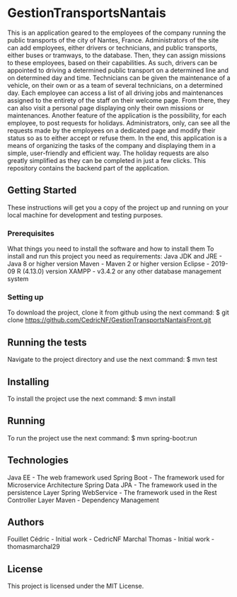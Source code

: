 # GestionTransportsNantais
This is an application geared to the employees of the company running the public transports of the city of Nantes, France. Administrators of the site can add employees, either drivers or technicians, and public transports, either buses or tramways, to the database. Then, they can assign missions to these employees, based on their capabilities. As such, drivers can be appointed to driving a determined public transport on a determined line and on determined day and time. Technicians can be given the maintenance of a vehicle, on their own or as a team of several technicians, on a determined day.
Each employee can access a list of all driving jobs and maintenances assigned to the entirety of the staff on their welcome page. From there, they can also visit a personal page displaying only their own missions or maintenances.
Another feature of the application is the possibility, for each employee, to post requests for holidays. Administrators, only, can see all the requests made by the employees on a dedicated page and modify their status so as to either accept or refuse them.
In the end, this application is a means of organizing the tasks of the company and displaying them in a simple, user-friendly and efficient way. The holiday requests are also greatly simplified as they can be completed in just a few clicks.
This repository contains the backend part of the application.

## Getting Started
These instructions will get you a copy of the project up and running on your local machine for development and testing purposes.

### Prerequisites
What things you need to install the software and how to install them
To install and run this project you need as requirements:
Java JDK and JRE - Java 8 or higher version
Maven - Maven 2 or higher version
Eclipse - 2019-09 R (4.13.0) version
XAMPP - v3.4.2 or any other database management system

### Setting up
To download the project, clone it from github using the next command:
$ git clone https://github.com/CedricNF/GestionTransportsNantaisFront.git

## Running the tests
Navigate to the project directory and use the next command:
$ mvn test

## Installing
To install the project use the next command:
$ mvn install

## Running
To run the project use the next command:
$ mvn spring-boot:run

## Technologies
Java EE - The web framework used
Spring Boot - The framework used for Microservice Architecture
Spring Data JPA - The framework used in the persistence Layer
Spring WebService - The framework used in the Rest Controller Layer
Maven - Dependency Management

## Authors
Fouillet Cédric - Initial work - CedricNF
Marchal Thomas - Initial work - thomasmarchal29

## License
This project is licensed under the MIT License.
